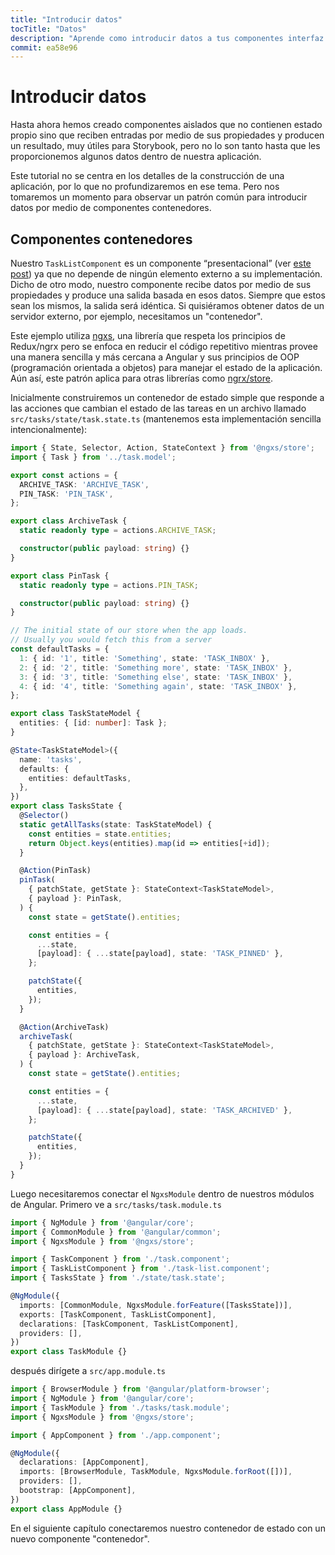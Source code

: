 ```yaml
---
title: "Introducir datos"
tocTitle: "Datos"
description: "Aprende como introducir datos a tus componentes interfaz gráfica"
commit: ea58e96
---
```


# Introducir datos

Hasta ahora hemos creado componentes aislados que no contienen estado propio sino que reciben entradas por medio de sus propiedades y producen un resultado, muy útiles para Storybook, pero no lo son tanto hasta que les proporcionemos algunos datos dentro de nuestra aplicación.

Este tutorial no se centra en los detalles de la construcción de una aplicación, por lo que no profundizaremos en ese tema. Pero nos tomaremos un momento para observar un patrón común para introducir datos por medio de componentes contenedores.

## Componentes contenedores

Nuestro `TaskListComponent` es un componente “presentacional” (ver [este post](https://medium.com/@dan_abramov/smart-and-dumb-components-7ca2f9a7c7d0)) ya que no depende de ningún elemento externo a su implementación. Dicho de otro modo, nuestro componente recibe datos por medio de sus propiedades y produce una salida basada en esos datos. Siempre que estos sean los mismos, la salida será idéntica. Si quisiéramos obtener datos de un servidor externo, por ejemplo, necesitamos un "contenedor".

Este ejemplo utiliza [ngxs](https://ngxs.gitbook.io/ngxs/), una librería que respeta los principios de Redux/ngrx pero se enfoca en reducir el código repetitivo mientras provee una manera sencilla y más cercana a Angular y sus principios de OOP (programación orientada a objetos) para manejar el estado de la aplicación. Aún así, este patrón aplica para otras librerías como [ngrx/store](https://github.com/ngrx/platform).

Inicialmente construiremos un contenedor de estado simple que responde a las acciones que cambian el estado de las tareas en un archivo llamado `src/tasks/state/task.state.ts` (mantenemos esta implementación sencilla intencionalmente):

```typescript
import { State, Selector, Action, StateContext } from '@ngxs/store';
import { Task } from '../task.model';

export const actions = {
  ARCHIVE_TASK: 'ARCHIVE_TASK',
  PIN_TASK: 'PIN_TASK',
};

export class ArchiveTask {
  static readonly type = actions.ARCHIVE_TASK;

  constructor(public payload: string) {}
}

export class PinTask {
  static readonly type = actions.PIN_TASK;

  constructor(public payload: string) {}
}

// The initial state of our store when the app loads.
// Usually you would fetch this from a server
const defaultTasks = {
  1: { id: '1', title: 'Something', state: 'TASK_INBOX' },
  2: { id: '2', title: 'Something more', state: 'TASK_INBOX' },
  3: { id: '3', title: 'Something else', state: 'TASK_INBOX' },
  4: { id: '4', title: 'Something again', state: 'TASK_INBOX' },
};

export class TaskStateModel {
  entities: { [id: number]: Task };
}

@State<TaskStateModel>({
  name: 'tasks',
  defaults: {
    entities: defaultTasks,
  },
})
export class TasksState {
  @Selector()
  static getAllTasks(state: TaskStateModel) {
    const entities = state.entities;
    return Object.keys(entities).map(id => entities[+id]);
  }

  @Action(PinTask)
  pinTask(
    { patchState, getState }: StateContext<TaskStateModel>,
    { payload }: PinTask,
  ) {
    const state = getState().entities;

    const entities = {
      ...state,
      [payload]: { ...state[payload], state: 'TASK_PINNED' },
    };

    patchState({
      entities,
    });
  }

  @Action(ArchiveTask)
  archiveTask(
    { patchState, getState }: StateContext<TaskStateModel>,
    { payload }: ArchiveTask,
  ) {
    const state = getState().entities;

    const entities = {
      ...state,
      [payload]: { ...state[payload], state: 'TASK_ARCHIVED' },
    };

    patchState({
      entities,
    });
  }
}
```

Luego necesitaremos conectar el `NgxsModule` dentro de nuestros módulos de Angular. Primero ve a `src/tasks/task.module.ts`

```typescript
import { NgModule } from '@angular/core';
import { CommonModule } from '@angular/common';
import { NgxsModule } from '@ngxs/store';

import { TaskComponent } from './task.component';
import { TaskListComponent } from './task-list.component';
import { TasksState } from './state/task.state';

@NgModule({
  imports: [CommonModule, NgxsModule.forFeature([TasksState])],
  exports: [TaskComponent, TaskListComponent],
  declarations: [TaskComponent, TaskListComponent],
  providers: [],
})
export class TaskModule {}
```

después dirígete a `src/app.module.ts`

```typescript
import { BrowserModule } from '@angular/platform-browser';
import { NgModule } from '@angular/core';
import { TaskModule } from './tasks/task.module';
import { NgxsModule } from '@ngxs/store';

import { AppComponent } from './app.component';

@NgModule({
  declarations: [AppComponent],
  imports: [BrowserModule, TaskModule, NgxsModule.forRoot([])],
  providers: [],
  bootstrap: [AppComponent],
})
export class AppModule {}
```

En el siguiente capítulo conectaremos nuestro contenedor de estado con un nuevo componente "contenedor".
